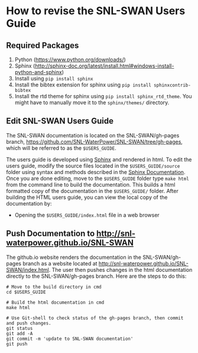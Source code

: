 # How to revise the SNL-SWAN Users Guide

## Required Packages
1. Python (https://www.python.org/downloads/)
1. Sphinx (http://sphinx-doc.org/latest/install.html#windows-install-python-and-sphinx)
  1. Install using ``pip install sphinx``
  1. Install the bibtex extension for sphinx using ``pip install sphinxcontrib-bibtex``
  1. Install the rtd theme for sphinx using ``pip install sphinx_rtd_theme``. You might have to manually move it to the ``sphinx/themes/`` directory.

## Edit SNL-SWAN Users Guide
The SNL-SWAN documentation is located on the SNL-SWAN/gh-pages branch, https://github.com/SNL-WaterPower/SNL-SWAN/tree/gh-pages, which will be referred to as the ``$USERS_GUIDE``.

The users guide is developed using [Sphinx](http://sphinx-doc.org/) and rendered in html. To edit  the users guide, modify the source files located in the ``$USERS_GUIDE/source`` folder using syntax and methods described in the [Sphinx Documentation](http://sphinx-doc.org/contents.html). Once you are done editing, move to the ``$USERS_GUIDE`` folder type ``make html`` from the command line to build the documentation. This builds a html formatted copy of the documentation in the ``$USERS_GUIDE/`` folder. After building the HTML users guide, you can view the local copy of the documentation by:
  * Opening the ``$USERS_GUIDE/index.html`` file in a web browser

## Push Documentation to http://snl-waterpower.github.io/SNL-SWAN
The github.io website renders the documentation in the SNL-SWAN/gh-pages branch as a website located at http://snl-waterpower.github.io/SNL-SWAN/index.html. The user then pushes changes in the html documentation directly to the SNL-SWAN/gh-pages branch. Here are the steps to do this:

  ```Shell
  # Move to the build directory in cmd
  cd $USERS_GUIDE

  # Build the html documentation in cmd
  make html

  # Use Git-shell to check status of the gh-pages branch, then commit and push changes. 
  git status
  git add -A
  git commit -m 'update to SNL-SWAN documentation'
  git push
  ```
